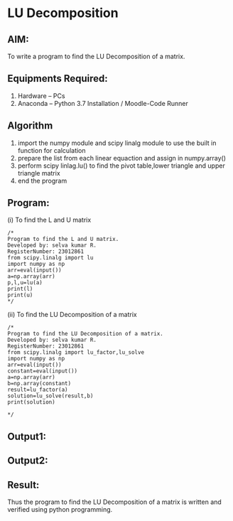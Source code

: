 # LU Decomposition 

## AIM:
To write a program to find the LU Decomposition of a matrix.

## Equipments Required:
1. Hardware – PCs
2. Anaconda – Python 3.7 Installation / Moodle-Code Runner

## Algorithm
1. import the numpy module and scipy linalg module to use the built in function for calculation
2. prepare the list from each linear equaction  and assign in numpy.array()
3. perform scipy linlag.lu() to find the pivot table,lower triangle and upper triangle matrix
4. end the program

## Program:
(i) To find the L and U matrix
```
/*
Program to find the L and U matrix.
Developed by: selva kumar R.
RegisterNumber: 23012861
from scipy.linalg import lu
import numpy as np
arr=eval(input())
a=np.array(arr)
p,l,u=lu(a)
print(l)
print(u)
*/
```
(ii) To find the LU Decomposition of a matrix
```
/*
Program to find the LU Decomposition of a matrix.
Developed by: selva kumar R.
RegisterNumber: 23012861
from scipy.linalg import lu_factor,lu_solve
import numpy as np
arr=eval(input())
constant=eval(input())
a=np.array(arr)
b=np.array(constant)
result=lu_factor(a)
solution=lu_solve(result,b)
print(solution)

*/
```

## Output1:
## Output2:


## Result:
Thus the program to find the LU Decomposition of a matrix is written and verified using python programming.
